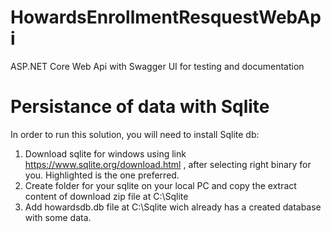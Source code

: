 # HowardsEnrollmentResquestWebApi
ASP.NET Core Web Api with Swagger UI for testing and documentation




# Persistance of data with Sqlite

In order to run this solution, you will need to install Sqlite db:

1. Download sqlite for windows using link https://www.sqlite.org/download.html , after selecting right binary for you. Highlighted is the one preferred.
2. Create folder for your sqlite on your local PC and copy the extract content of download zip file at C:\Sqlite
3. Add howardsdb.db file at C:\Sqlite wich already has a created database with some data.


